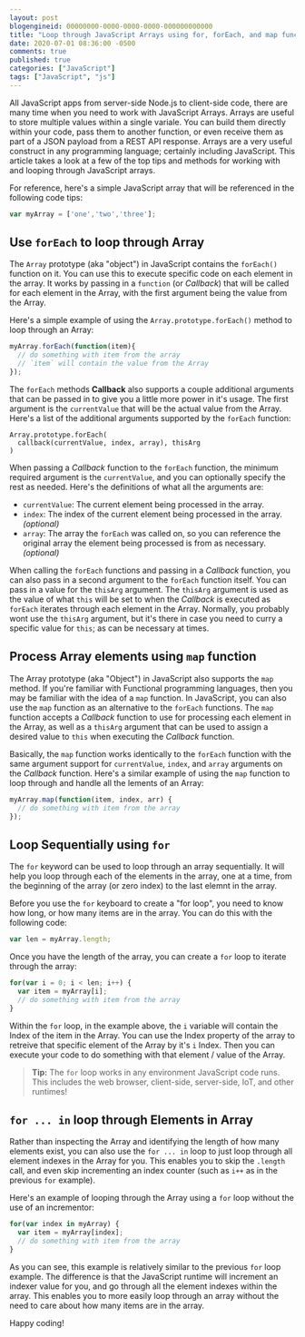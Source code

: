 ```yaml
---
layout: post
blogengineid: 00000000-0000-0000-0000-000000000000
title: "Loop through JavaScript Arrays using for, forEach, and map functions"
date: 2020-07-01 08:36:00 -0500
comments: true
published: true
categories: ["JavaScript"]
tags: ["JavaScript", "js"]
---
```


All JavaScript apps from server-side Node.js to client-side code, there are many time when you need to work with JavaScript Arrays. Arrays are useful to store multiple values within a single variale. You can build them directly within your code, pass them to another function, or even receive them as part of a JSON payload from a REST API response. Arrays are a very useful construct in any programming language; certainly including JavaScript. This article takes a look at a few of the top tips and methods for working with and looping through JavaScript arrays.

For reference, here's a simple JavaScript array that will be referenced in the following code tips:

```js
var myArray = ['one','two','three'];
```

## Use `forEach` to loop through Array

The `Array` prototype (aka "object") in JavaScript contains the `forEach()` function on it. You can use this to execute specific code on each element in the array. It works by passing in a `function` (or _Callback_) that will be called for each element in the Array, with the first argument being the value from the Array.

Here's a simple example of using the `Array.prototype.forEach()` method to loop through an Array:

```js
myArray.forEach(function(item){
  // do something with item from the array
  // `item` will contain the value from the Array
});
```

The `forEach` methods **Callback** also supports a couple additional arguments that can be passed in to give you a little more power in it's usage. The first argument is the `currentValue` that will be the actual value from the Array. Here's a list of the additional arguments supported by the `forEach` function:

```
Array.prototype.forEach(
  callback(currentValue, index, array), thisArg
)
```

When passing a _Callback_ function to the `forEach` function, the minimum required argument is the `currentValue`, and you can optionally specify the rest as needed. Here's the definitions of what all the arguments are:

- `currentValue`: The current element being processed in the array.
- `index`: The index of the current element being processed in the array. _(optional)_
- `array`: The array the `forEach` was called on, so you can reference the original array the element being processed is from as necessary. _(optional)_

When calling the `forEach` functions and passing in a _Callback_ function, you can also pass in a second argument to the `forEach` function itself. You can pass in a value for the `thisArg` argument. The `thisArg` argument is used as the value of what `this` will be set to when the _Callback_ is executed as `forEach` iterates through each element in the Array. Normally, you probably wont use the `thisArg` argument, but it's there in case you need to curry a specific value for `this`; as can be necessary at times.

<!-- ad -->

## Process Array elements using `map` function

The Array prototype (aka "Object") in JavaScript also supports the `map` method. If you're familiar with Functional programming languages, then you may be familiar with the idea of a `map` function. In JavaScript, you can also use the `map` function as an alternative to the `forEach` functions. The `map` function accepts a _Callback_ function to use for processing each element in the Array, as well as a `thisArg` argument that can be used to assign a desired value to `this` when executing the _Callback_ function.

Basically, the `map` function works identically to the `forEach` function with the same argument support for `currentValue`, `index`, and `array` arguments on the _Callback_ function. Here's a similar example of using the `map` function to loop through and handle all the lements of an Array:

```js
myArray.map(function(item, index, arr) {
  // do something with item from the array
});
```

## Loop Sequentially using `for`

The `for` keyword can be used to loop through an array sequentially. It will help you loop through each of the elements in the array, one at a time, from the beginning of the array (or zero index) to the last elemnt in the array.

Before you use the `for` keyboard to create a "for loop", you need to know how long, or how many items are in the array. You can do this with the following code:

```js
var len = myArray.length;
```

Once you have the length of the array, you can create a `for` loop to iterate through the array:

```js
for(var i = 0; i < len; i++) {
  var item = myArray[i];
  // do something with item from the array
}
```

Within the `for` loop, in the example above, the `i` variable will contain the Index of the item in the Array. You can use the Index property of the array to retreive that specific element of the Array by it's `i` Index. Then you can execute your code to do something with that element / value of the Array.

> **Tip:** The `for` loop works in any environment JavaScript code runs. This includes the web browser, client-side, server-side, IoT, and other runtimes!


## `for ... in` loop through Elements in Array

Rather than inspecting the Array and identifying the length of how many elements exist, you can also use the `for ... in` loop to just loop through all element indexes in the Array for you. This enables you to skip the `.length` call, and even skip incrementing an index counter (such as `i++` as in the previous `for` example).

Here's an example of looping through the Array using a `for` loop without the use of an incrementor:

```js
for(var index in myArray) {
  var item = myArray[index];
  // do something with item from the array
}
```

As you can see, this example is relatively similar to the previous `for` loop example. The difference is that the JavaScript runtime will increment an indexer value for you, and go through all the element indexes within the array. This enables you to more easily loop through an array without the need to care about how many items are in the array.

Happy coding!
